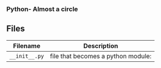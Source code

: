 ### 
### Python- Almost a circle
###

## Files
| Filename | Description |
| -------- | ----------- |
| `__init__.py` | file that becomes a python module: |